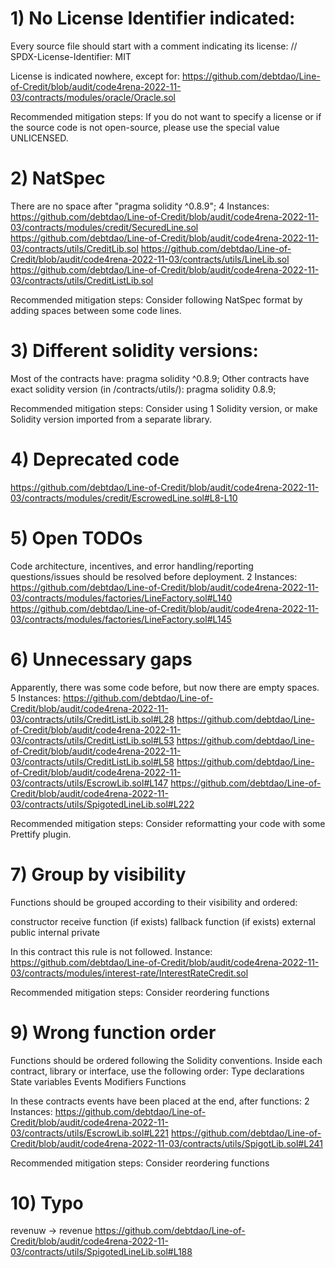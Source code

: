 # 1) No License Identifier indicated: 
Every source file should start with a comment indicating its license:
// SPDX-License-Identifier: MIT

License is indicated nowhere, except for:
https://github.com/debtdao/Line-of-Credit/blob/audit/code4rena-2022-11-03/contracts/modules/oracle/Oracle.sol

Recommended mitigation steps:
If you do not want to specify a license or if the source code is not open-source, please use the special value UNLICENSED.


# 2) NatSpec
There are no space after "pragma solidity ^0.8.9";
4 Instances:
https://github.com/debtdao/Line-of-Credit/blob/audit/code4rena-2022-11-03/contracts/modules/credit/SecuredLine.sol
https://github.com/debtdao/Line-of-Credit/blob/audit/code4rena-2022-11-03/contracts/utils/CreditLib.sol
https://github.com/debtdao/Line-of-Credit/blob/audit/code4rena-2022-11-03/contracts/utils/LineLib.sol
https://github.com/debtdao/Line-of-Credit/blob/audit/code4rena-2022-11-03/contracts/utils/CreditListLib.sol

Recommended mitigation steps:
Consider following NatSpec format by adding spaces between some code lines.


# 3) Different solidity versions:
Most of the contracts have:
pragma solidity ^0.8.9;
Other contracts have exact solidity version (in /contracts/utils/):
pragma solidity 0.8.9;

Recommended mitigation steps:
Consider using 1 Solidity version, or make Solidity version imported from a separate library.


# 4) Deprecated code
https://github.com/debtdao/Line-of-Credit/blob/audit/code4rena-2022-11-03/contracts/modules/credit/EscrowedLine.sol#L8-L10


# 5)  Open TODOs
Code architecture, incentives, and error handling/reporting questions/issues should be resolved before deployment.
2 Instances:
https://github.com/debtdao/Line-of-Credit/blob/audit/code4rena-2022-11-03/contracts/modules/factories/LineFactory.sol#L140
https://github.com/debtdao/Line-of-Credit/blob/audit/code4rena-2022-11-03/contracts/modules/factories/LineFactory.sol#L145


# 6) Unnecessary gaps
Apparently, there was some code before, but now there are empty spaces.
5 Instances:
https://github.com/debtdao/Line-of-Credit/blob/audit/code4rena-2022-11-03/contracts/utils/CreditListLib.sol#L28
https://github.com/debtdao/Line-of-Credit/blob/audit/code4rena-2022-11-03/contracts/utils/CreditListLib.sol#L53
https://github.com/debtdao/Line-of-Credit/blob/audit/code4rena-2022-11-03/contracts/utils/CreditListLib.sol#L58
https://github.com/debtdao/Line-of-Credit/blob/audit/code4rena-2022-11-03/contracts/utils/EscrowLib.sol#L147
https://github.com/debtdao/Line-of-Credit/blob/audit/code4rena-2022-11-03/contracts/utils/SpigotedLineLib.sol#L222

Recommended mitigation steps:
Consider reformatting your code with some Prettify plugin.


# 7) Group by visibility
Functions should be grouped according to their visibility and ordered:

constructor
receive function (if exists)
fallback function (if exists)
external
public
internal
private

In this contract this rule is not followed.
Instance:
https://github.com/debtdao/Line-of-Credit/blob/audit/code4rena-2022-11-03/contracts/modules/interest-rate/InterestRateCredit.sol

Recommended mitigation steps:
Consider reordering functions


# 9) Wrong function order
Functions should be ordered following the Solidity conventions.
Inside each contract, library or interface, use the following order:
Type declarations
State variables
Events
Modifiers
Functions

In these contracts events have been placed at the end, after functions:
2 Instances:
https://github.com/debtdao/Line-of-Credit/blob/audit/code4rena-2022-11-03/contracts/utils/EscrowLib.sol#L221
https://github.com/debtdao/Line-of-Credit/blob/audit/code4rena-2022-11-03/contracts/utils/SpigotLib.sol#L241

Recommended mitigation steps:
Consider reordering functions


# 10) Typo
revenuw -> revenue
https://github.com/debtdao/Line-of-Credit/blob/audit/code4rena-2022-11-03/contracts/utils/SpigotedLineLib.sol#L188
